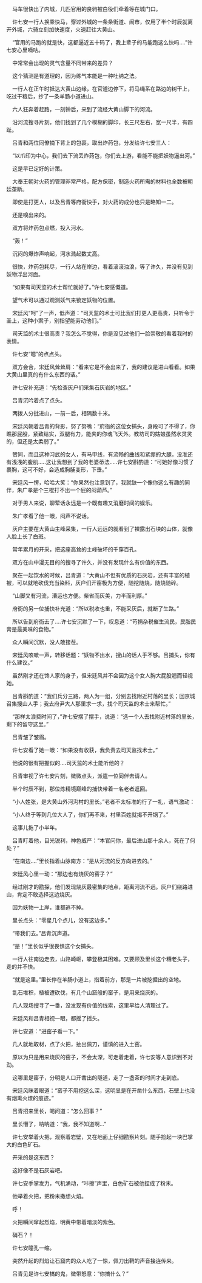     马车很快出了内城，几匹官用的良驹被白役们牵着等在城门口。

    许七安一行人换乘快马，穿过外城的一条条街道、闹市，仅用了半个时辰就离开外城，六骑立刻加快速度，火速赶往大黄山。

    “官用的马跑的就是快，这都逼近五十码了，我上辈子的马能跑这么快吗....”许七安心里嘀咕。

    中常常会出现的灵气含量不同带来的差异？

    这个猜测是有道理的，因为练气本能是一种吐纳之法。

    一行人在正午时抵达大黄山边缘，在官道边停下，将马绳系在路边的树干上，吃过干粮后，抄了一条羊肠小道进山。

    六人狂奔着赶路，一刻钟后，来到了流经大黄山脚下的河流。

    沿河流搜寻片刻，他们找到了几个模糊的脚印，长三尺左右，宽一尺半，有四趾。

    吕青和两位同僚摘下背上的包裹，取出炸药包，分发给许七安三人：

    “以爪印为中心，我们去下流丢炸药包，你们去上游，看能不能把妖物逼出河。”

    这是早已定好的计策。

    大奉王朝对火药的管理非常严格，配方保密，制造火药所需的材料也全数被朝廷垄断。

    即使是打更人，以及吕青等府衙快手，对火药的成分也只是略知一二。

    还是嗅出来的。

    双方将炸药包点燃，投入河水。

    “轰！”

    沉闷的爆炸声响起，河水溅起数丈高。

    很快，炸药包耗尽，一行人站在岸边，看着滚滚浊浪，等了许久，并没有见到妖物浮出河面。

    “如果有司天监的术士帮忙就好了。”许七安感慨道。

    望气术可以通过观测妖气来锁定妖物的位置。

    宋廷风“呵”了一声，低声道：“司天监的术士可比我们打更人更高贵，只听令于圣上，这种小案子，别指望能劳动他们。”

    司天监的术士很高贵？我怎么不觉得，你是没见过他们一脸崇敬的看着我时的表情。

    许七安“嗯”的点点头。

    双方会合，宋廷风耸耸肩：“看来它是不会出来了，我的建议是进山看看。如果大黄山里真的有什么东西的话。”

    许七安补充道：“先检查灰户们采集石灰岩的地区。”

    吕青沉吟着点了点头。

    两拨人分批进山，一前一后，相隔数十米。

    宋廷风朝着吕青的背影，努了努嘴：“府衙的这位女捕头，身段可了不得了，你瞧那屁股，紧致结实，双腿有力，能夹的你魂飞天外。教坊司的姑娘虽然水灵灵的，但还是太柔弱了。”

    赞同，而且这种习武的女人，有马甲线，有流畅的曲线和紧绷的大腿，没准还有浅浅的腹肌.....这让我想到了我的老婆蒂法.....许七安斟酌道：“可她好像习惯了裹胸，这可不好，会造成胸脯变形，下垂。”

    宋廷风一愣，哈哈大笑：“你果然也注意到了，我就缺一个像你这么有趣的同伴，朱广孝是个三棍打不出一个屁的闷葫芦。”

    对于男人来说，聊荤话永远是一个既有趣又消磨时间的娱乐。

    朱广孝看了他一眼，闷声不说话。

    灰户主要在大黄山主峰采集，一行人远远的就看到了裸露出石块的山体，就像人脸上长了白斑。

    常年累月的开采，把这座高耸的主峰破坏的千穿百孔。

    双方在山中漫无目的的搜寻了许久，并没有发现什么有价值的东西。

    聚在一起饮水的时候，吕青道：“大黄山不但有优质的石灰岩，还有丰富的植被，可以就地砍伐充当染料，灰户们开窑极为方便，随挖随烧，随烧随碎。

    “山脚又有河流，漕运也方便。柴省而灰美，力半而利厚。”

    府衙的另一位捕快补充道：“所以税收也重，不能采灰后，就断了生路。”

    所以告到府衙去了....许七安沉默了一下，叹息道：“苛捐杂税催生流民，民脂民膏是最美味的食物。”

    众人瞬间沉默，没人敢接茬。

    宋廷风咳嗽一声，转移话题：“妖物不出水，搜山的话人手不够。吕捕头，你有什么建议。”

    虽然刚才还在馋人家的身子，但宋廷风并不会因为这个女人胸大屁股翘而轻视她。

    吕青斟酌道：“我们兵分三路，两人为一组，分别去找附近村落的里长；回京城召集搜山人手；我去府尹大人那里求一求，找个司天监的术士来帮忙。”

    “那样太浪费时间了，”许七安摆了摆手，说道：“选一个人去找附近村落的里长，剩下的留守这里。”

    吕青皱了皱眉。

    许七安看了她一眼：“如果没有收获，我负责去司天监找术士。”

    他说的很有把握似的....司天监的术士能听他的？

    吕青审视了许七安片刻，微微点头，派遣一位同伴去请人。

    半个时辰不到，那位炼精境巅峰的捕快带着一名老者返回。

    “小人姓张，是大黄山外河沟村的里长。”老者不太标准的行了一礼，语气激动：

    “小人终于等到几位大人了，你们再不来，村里百姓就揭不开锅了。”

    这事儿拖了小半年。

    吕青盯着他，目光锐利，神色威严：“本官问你，最后进山那十余人，死在了何处？”

    “在南边....”里长指着山脉南方：“是从河流的反方向进去的。”

    宋廷风心里一动：“那边也有烧灰的窑子？”

    经过刚才的勘探，他们发现烧灰最密集的地点，距离河流不远。灰户们绕路进山，肯定不敢选择这边烧灰。

    因为妖物一上岸，谁都逃不掉。

    里长点头：“零星几个点儿，没有这边多。”

    “带我们去。”吕青沉声道。

    “是！”里长似乎很畏惧这个女捕头。

    一行人往南边走去，山路崎岖，攀登极其困难。又要顾及里长这个糟老头子，走的并不快。

    “就是这里。”里长停在羊肠小道上，指着前方，那是一片被挖掘出的空地。

    乱石堆积，植被遭砍伐，有几个山窟般的窑子，是用来烧灰的。

    几人现场搜寻了一番，没发现有价值的线索，这里早给人清理过了。

    宋廷风和吕青相视一眼，都摇了摇头。

    许七安道：“进窑子看一下。”

    几人就地取材，点了火把，抽出佩刀，谨慎的进入土窑。

    原以为只是用来烧灰的窑子，不会太深，可走着走着，许七安等人意识到不对劲。

    这哪里是窑子，分明是人口开凿出的隧道，走了一盏茶的时间才走到底。

    宋廷风眯着眼道：“窑子不用挖这么深，这明显是在开凿什么东西，石壁上也没有烟熏火燎的痕迹。”

    吕青招来里长，喝问道：“怎么回事？”

    里长懵了，呐呐道：“我，我不知道啊...”

    许七安举着火把，观察着岩壁，又在地面上仔细勘察片刻。随手捡起一块巴掌大的白色矿石。

    开采的是这东西？

    这好像不是石灰岩吧。

    许七安手掌发力，气机涌动，“咔擦”声里，白色矿石被他捏成了粉末。

    他举着火把，把粉末撒想火焰。

    呼！

    火把瞬间窜起烈焰，明黄中带着暗淡的紫色。

    硝石？！

    许七安瞳孔一缩。

    突然升起的烈焰让石窟内的众人吃了一惊，佩刀出鞘的声音接连传来。

    吕青见是许七安搞的鬼，微带怒意：“你搞什么？”
